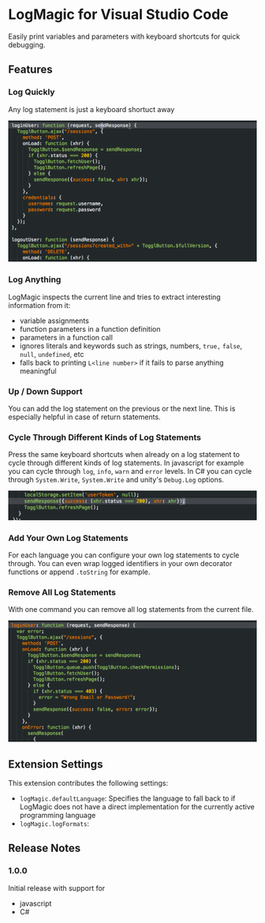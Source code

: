 # LogMagic for Visual Studio Code

Easily print variables and parameters with keyboard shortcuts for quick debugging.

## Features

### Log Quickly

Any log statement is just a keyboard shortuct away

![Log anything quickly](images/log-anything.gif "Log anything quickly")

### Log Anything

LogMagic inspects the current line and tries to extract interesting information from it:
- variable assignments
- function parameters in a function definition
- parameters in a function call
- ignores literals and keywords such as strings, numbers, `true,` `false`, `null`, `undefined`, etc
- falls back to printing `L<line number>` if it fails to parse anything meaningful

### Up / Down Support

You can add the log statement on the previous or the next line. This is especially helpful in case of return
statements.

### Cycle Through Different Kinds of Log Statements

Press the same keyboard shortcuts when already on a log statement to cycle through different kinds of log statements.
In javascript for example you can cycle through `log`, `info`, `warn` and `error` levels. In C# you can cycle through
`System.Write`, `System.Write` and unity's `Debug.Log` options.

![Log cycle](images/log-cycle.gif "Cycling through log levels is a breeze")

### Add Your Own Log Statements

For each language you can configure your own log statements to cycle through. You can even wrap logged identifiers in
your own decorator functions or append `.toString` for example.

### Remove All Log Statements

With one command you can remove all log statements from the current file.

![Remove all log statements](images/remove-all.gif "Remove all log statements")

## Extension Settings

This extension contributes the following settings:

- `logMagic.defaultLanguage`: Specifies the language to fall back to if LogMagic does not have a direct implementation for the currently active programming language
- `logMagic.logFormats`: 

## Release Notes

### 1.0.0

Initial release with support for
- javascript
- C#
